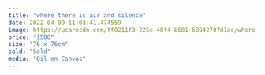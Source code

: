 ```yaml
---
title: "where there is air and silence"
date: 2022-04-09 11:03:41.474559
image: https://ucarecdn.com/ff0211f3-225c-48f4-b681-68942707d1ac/where-there-is-air-and-silence.jpg
price: "1500"
size: "76 x 76cm"
sold: "Sold"
media: "Oil on Canvas"
---
```


